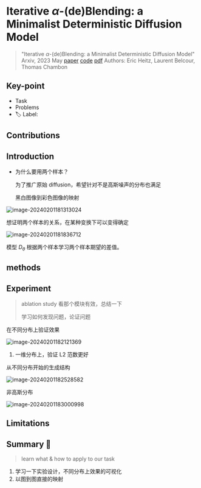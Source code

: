 # Iterative $α$-(de)Blending: a Minimalist Deterministic Diffusion Model

> "Iterative $α$-(de)Blending: a Minimalist Deterministic Diffusion Model" Arxiv, 2023 May
> [paper](http://arxiv.org/abs/2305.03486v1) [code]() 
> [pdf](./2023_05_Arxiv_Iterative-$α$-(de)Blending--a-Minimalist-Deterministic-Diffusion-Model.pdf)
> Authors: Eric Heitz, Laurent Belcour, Thomas Chambon

## Key-point

- Task
- Problems
- :label: Label:



## Contributions

## Introduction

- 为什么要用两个样本？

  为了推广原始 diffusion，希望针对不是高斯噪声的分布也满足

  黑白图像到彩色图像的映射

![image-20240201181313024](docs/2023_05_Arxiv_Iterative-$α$-(de)Blending--a-Minimalist-Deterministic-Diffusion-Model_Note/image-20240201181313024.png)

想证明两个样本的关系，在某种变换下可以变得确定

![image-20240201181836712](docs/2023_05_Arxiv_Iterative-$α$-(de)Blending--a-Minimalist-Deterministic-Diffusion-Model_Note/image-20240201181836712.png)

模型 $D_\theta$ 根据两个样本学习两个样本期望的差值。





## methods



## Experiment

> ablation study 看那个模块有效，总结一下
>
> 学习如何发现问题，论证问题

在不同分布上验证效果

![image-20240201182121369](docs/2023_05_Arxiv_Iterative-$α$-(de)Blending--a-Minimalist-Deterministic-Diffusion-Model_Note/image-20240201182121369.png)

1. 一维分布上，验证 L2 范数更好



从不同分布开始的生成结构

![image-20240201182528582](docs/2023_05_Arxiv_Iterative-$α$-(de)Blending--a-Minimalist-Deterministic-Diffusion-Model_Note/image-20240201182528582.png)

非高斯分布

![image-20240201183000998](docs/2023_05_Arxiv_Iterative-$α$-(de)Blending--a-Minimalist-Deterministic-Diffusion-Model_Note/image-20240201183000998.png)



## Limitations



## Summary :star2:

> learn what & how to apply to our task

1. 学习一下实验设计，不同分布上效果的可视化
2. 以图到图直接的映射



